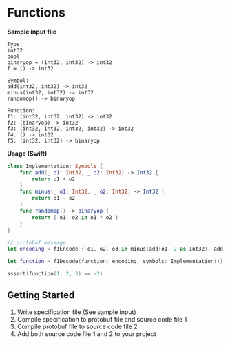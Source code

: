 # Functions

**Sample input file**
```
Type:
int32
bool
binaryop = (int32, int32) -> int32
f = () -> int32

Symbol:
add(int32, int32) -> int32
minus(int32, int32) -> int32
randomop() -> binaryop

Function:
f1: (int32, int32, int32) -> int32
f2: (binaryop) -> int32
f3: (int32, int32, int32, int32) -> int32
f4: () -> int32
f5: (int32, int32) -> binaryop
```

**Usage (Swift)**
```Swift
class Implementation: Symbols {
    func add(_ o1: Int32, _ o2: Int32) -> Int32 {
        return o1 + o2
    }
    func minus(_ o1: Int32, _ o2: Int32) -> Int32 {
        return o1 - o2
    }
    func randomop() -> binaryop {
        return { o1, o2 in o1 * o2 }
    }
}

// protobuf message
let encoding = f1Encode { o1, o2, o3 in minus(add(o1, 2 as Int32), add(o2, o3)) }

let function = f1Decode(function: encoding, symbols: Implementation())

assert(function(1, 2, 3) == -2)
```

## Getting Started

1. Write specification file (See sample input)
1. Compile specification to protobuf file and source code file 1
1. Compile protobuf file to source code file 2
1. Add both source code file 1 and 2 to your project
